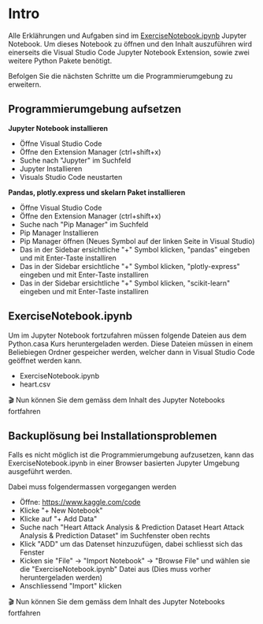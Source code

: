 # Intro
Alle Erklährungen und Aufgaben sind im [ExerciseNotebook.ipynb](ExerciseNotebook.ipynb) Jupyter Notebook. Um dieses Notebook zu öffnen und den Inhalt auszuführen wird einerseits die Visual Studio Code Jupyter Notebook Extension, sowie zwei weitere Python Pakete benötigt. 

Befolgen Sie die nächsten Schritte um die Programmierumgebung zu erweitern.

## Programmierumgebung aufsetzen

**Jupyter Notebook installieren**
* Öffne Visual Studio Code
* Öffne den Extension Manager (ctrl+shift+x)
* Suche nach "Jupyter" im Suchfeld
* Jupyter Installieren
* Visuals Studio Code neustarten

**Pandas, plotly.express und skelarn Paket installieren**
* Öffne Visual Studio Code
* Öffne den Extension Manager (ctrl+shift+x)
* Suche nach "Pip Manager" im Suchfeld
* Pip Manager Installieren
* Pip Manager öffnen (Neues Symbol auf der linken Seite in Visual Studio)
* Das in der Sidebar ersichtliche "+" Symbol klicken, "pandas" eingeben und mit Enter-Taste installiren
* Das in der Sidebar ersichtliche "+" Symbol klicken, "plotly-express" eingeben und mit Enter-Taste installiren
* Das in der Sidebar ersichtliche "+" Symbol klicken, "scikit-learn" eingeben und mit Enter-Taste installiren

## ExerciseNotebook.ipynb
Um im Jupyter Notebook fortzufahren müssen folgende Dateien aus dem Python.casa Kurs heruntergeladen werden. Diese Dateien müssen in einem Beliebiegen Ordner gespeicher werden, welcher dann in Visual Studio Code geöffnet werden kann.
* ExerciseNotebook.ipynb
* heart.csv

🎬 Nun können Sie dem gemäss dem Inhalt des Jupyter Notebooks fortfahren

## Backuplösung bei Installationsproblemen
Falls es nicht möglich ist die Programmierumgebung aufzusetzen, kann das ExerciseNotebook.ipynb in einer Browser basierten Jupyter Umgebung ausgeführt werden.

Dabei muss folgendermassen vorgegangen werden
* Öffne: https://www.kaggle.com/code
* Klicke "+ New Notebook" 
* Klicke auf "+ Add Data" 
* Suche nach "Heart Attack Analysis & Prediction Dataset Heart Attack Analysis & Prediction Dataset" im Suchfenster oben rechts
* Klick "ADD" um das Datenset hinzuzufügen, dabei schliesst sich das Fenster
* Kicken sie "File" -> "Import Notebook" -> "Browse File" und wählen sie die "ExerciseNotebook.ipynb" Datei aus (Dies muss vorher heruntergeladen werden)
* Anschliessend "Import" klicken

🎬 Nun können Sie dem gemäss dem Inhalt des Jupyter Notebooks fortfahren